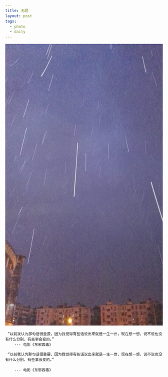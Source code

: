 ```yaml
---
title: 无题 
layout: post
tags:
  - photo
  - daily
---
```


![](/media/files/2016/01/12/snow_0640.jpg)

```
 “以前我认为那句话很重要，因为我觉得有些话说出来就是一生一世，现在想一想，说不说也没有什么分别，有些事会变的。” 
	--- 电影《东邪西毒》
```

```
 “以前我认为那句话很重要，因为我觉得有些话说出来就是一生一世，现在想一想，说不说也没有什么分别，有些事会变的。” 

	--- 电影《东邪西毒》
```
